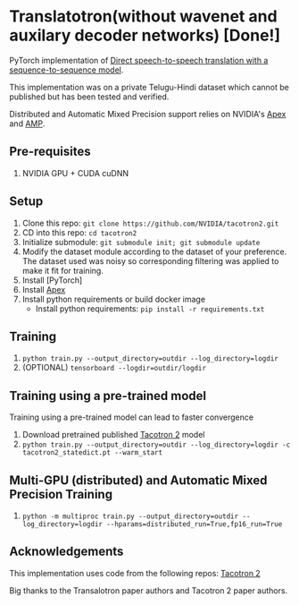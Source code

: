 # Translatotron(without wavenet and auxilary decoder networks) [Done!]

PyTorch implementation of [Direct speech-to-speech translation with a sequence-to-sequence model](https://arxiv.org/abs/1904.06037). 

This implementation was on a private Telugu-Hindi dataset which cannot be published but has been tested and verified.

Distributed and Automatic Mixed Precision support relies on NVIDIA's [Apex] and [AMP].

## Pre-requisites
1. NVIDIA GPU + CUDA cuDNN

## Setup
1. Clone this repo: `git clone https://github.com/NVIDIA/tacotron2.git`
2. CD into this repo: `cd tacotron2`
3. Initialize submodule: `git submodule init; git submodule update`
4. Modify the dataset module according to the dataset of your preference. The dataset used was noisy so corresponding filtering was applied to make it fit for training. 
5. Install [PyTorch]
6. Install [Apex]
7. Install python requirements or build docker image 
    - Install python requirements: `pip install -r requirements.txt`

## Training
1. `python train.py --output_directory=outdir --log_directory=logdir`
2. (OPTIONAL) `tensorboard --logdir=outdir/logdir`

## Training using a pre-trained model
Training using a pre-trained model can lead to faster convergence  

1. Download pretrained published [Tacotron 2](https://drive.google.com/file/d/1c5ZTuT7J08wLUoVZ2KkUs_VdZuJ86ZqA/view) model
2. `python train.py --output_directory=outdir --log_directory=logdir -c tacotron2_statedict.pt --warm_start`

## Multi-GPU (distributed) and Automatic Mixed Precision Training
1. `python -m multiproc train.py --output_directory=outdir --log_directory=logdir --hparams=distributed_run=True,fp16_run=True`


## Acknowledgements
This implementation uses code from the following repos: [Tacotron 2](https://github.com/NVIDIA/tacotron2)

Big thanks to the Transalotron paper authors and Tacotron 2 paper authors.

[Tacotron 2]: https://drive.google.com/file/d/1c5ZTuT7J08wLUoVZ2KkUs_VdZuJ86ZqA/view?usp=sharing
[pytorch 1.0]: https://github.com/pytorch/pytorch#installation
[Apex]: https://github.com/nvidia/apex
[AMP]: https://github.com/NVIDIA/apex/tree/master/apex/amp

